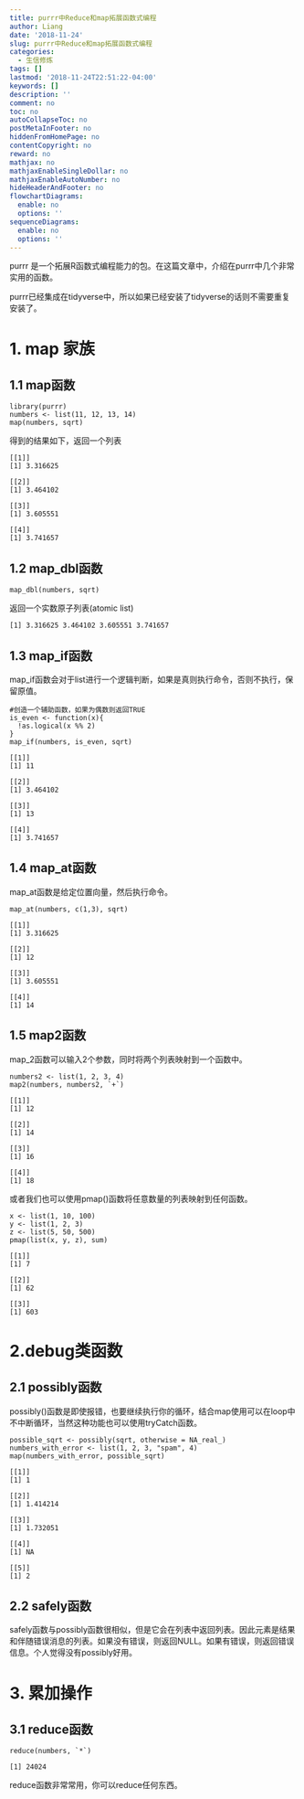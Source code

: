 ```yaml
---
title: purrr中Reduce和map拓展函数式编程
author: Liang
date: '2018-11-24'
slug: purrr中Reduce和map拓展函数式编程
categories:
  - 生信修炼
tags: []
lastmod: '2018-11-24T22:51:22-04:00'
keywords: []
description: ''
comment: no
toc: no
autoCollapseToc: no
postMetaInFooter: no
hiddenFromHomePage: no
contentCopyright: no
reward: no
mathjax: no
mathjaxEnableSingleDollar: no
mathjaxEnableAutoNumber: no
hideHeaderAndFooter: no
flowchartDiagrams:
  enable: no
  options: ''
sequenceDiagrams:
  enable: no
  options: ''
---
```

purrr 是一个拓展R函数式编程能力的包。在这篇文章中，介绍在purrr中几个非常实用的函数。

purrr已经集成在tidyverse中，所以如果已经安装了tidyverse的话则不需要重复安装了。

# 1. map 家族
## 1.1 map函数
```{r}
library(purrr)
numbers <- list(11, 12, 13, 14)
map(numbers, sqrt)
```
得到的结果如下，返回一个列表
```
[[1]]
[1] 3.316625

[[2]]
[1] 3.464102

[[3]]
[1] 3.605551

[[4]]
[1] 3.741657
```
## 1.2 map_dbl函数
```{r}
map_dbl(numbers, sqrt)
```
返回一个实数原子列表(atomic list)
```
[1] 3.316625 3.464102 3.605551 3.741657
```

## 1.3 map_if函数
map_if函数会对于list进行一个逻辑判断，如果是真则执行命令，否则不执行，保留原值。
```{r}
#创造一个辅助函数，如果为偶数则返回TRUE
is_even <- function(x){
  !as.logical(x %% 2)
}
map_if(numbers, is_even, sqrt)
```
```
[[1]]
[1] 11

[[2]]
[1] 3.464102

[[3]]
[1] 13

[[4]]
[1] 3.741657
```

## 1.4 map_at函数
map_at函数是给定位置向量，然后执行命令。
```{r}
map_at(numbers, c(1,3), sqrt)
```

```
[[1]]
[1] 3.316625

[[2]]
[1] 12

[[3]]
[1] 3.605551

[[4]]
[1] 14
```

## 1.5 map2函数
map_2函数可以输入2个参数，同时将两个列表映射到一个函数中。
```{r}
numbers2 <- list(1, 2, 3, 4)
map2(numbers, numbers2, `+`)
```

```
[[1]]
[1] 12

[[2]]
[1] 14

[[3]]
[1] 16

[[4]]
[1] 18

```
或者我们也可以使用pmap()函数将任意数量的列表映射到任何函数。 
```{r}
x <- list(1, 10, 100)
y <- list(1, 2, 3)
z <- list(5, 50, 500)
pmap(list(x, y, z), sum)
```

```
[[1]]
[1] 7

[[2]]
[1] 62

[[3]]
[1] 603
```

# 2.debug类函数
## 2.1 possibly函数
possibly()函数是即使报错，也要继续执行你的循环，结合map使用可以在loop中不中断循环，当然这种功能也可以使用tryCatch函数。
```{r}
possible_sqrt <- possibly(sqrt, otherwise = NA_real_)
numbers_with_error <- list(1, 2, 3, "spam", 4)
map(numbers_with_error, possible_sqrt)
```

```
[[1]]
[1] 1

[[2]]
[1] 1.414214

[[3]]
[1] 1.732051

[[4]]
[1] NA

[[5]]
[1] 2
```

## 2.2 safely函数
safely函数与possibly函数很相似，但是它会在列表中返回列表。因此元素是结果和伴随错误消息的列表。如果没有错误，则返回NULL。如果有错误，则返回错误信息。个人觉得没有possibly好用。

# 3. 累加操作
## 3.1 reduce函数

```{r}
reduce(numbers, `*`)
```
```
[1] 24024
```
reduce函数非常常用，你可以reduce任何东西。
